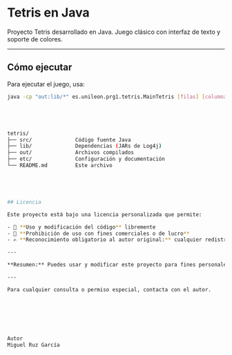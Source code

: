 # Tetris en Java

Proyecto Tetris desarrollado en Java. Juego clásico con interfaz de texto y soporte de colores.

---

## Cómo ejecutar

Para ejecutar el juego, usa:

```bash
java -cp "out:lib/*" es.unileon.prg1.tetris.MainTetris [filas] [columnas] [modo_color]





tetris/
├── src/              Código fuente Java  
├── lib/              Dependencias (JARs de Log4j)  
├── out/              Archivos compilados  
├── etc/              Configuración y documentación  
└── README.md         Este archivo  





## Licencia

Este proyecto está bajo una licencia personalizada que permite:

- 📌 **Uso y modificación del código** libremente  
- 🚫 **Prohibición de uso con fines comerciales o de lucro**  
- ✍️ **Reconocimiento obligatorio al autor original:** cualquier redistribución, modificación o uso del código debe incluir una referencia explícita a Miguel Ruz García como autor original

---

**Resumen:** Puedes usar y modificar este proyecto para fines personales o educativos, pero no para obtener beneficios económicos, y siempre respetando la autoría.

---

Para cualquier consulta o permiso especial, contacta con el autor.







Autor
Miguel Ruz García
